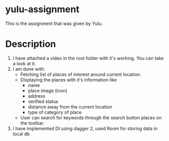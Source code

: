 # yulu-assignment
This is the assignment that was given by Yulu.

# Description
1. I have attached a video in the root folder with it's working. You can take a look at it.
2. I am done with:
   - Fetching list of places of interest around current location.
   - Displaying the places with it's information like
        - name
        - place image (icon)
        - address
        - verified status
        - distance away from the current location
        - type of category of place
   - User can search for keywords through the search button places on the toolbar. 
3. I have implemented DI using dagger 2, used Room for storing data in local db
